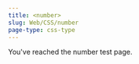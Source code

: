 ```yaml
---
title: <number>
slug: Web/CSS/number
page-type: css-type
---
```


You've reached the number test page.
